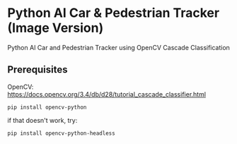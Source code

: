 # Python AI Car & Pedestrian Tracker (Image Version)
Python AI Car and Pedestrian Tracker using OpenCV Cascade Classification

## Prerequisites
OpenCV:
https://docs.opencv.org/3.4/db/d28/tutorial_cascade_classifier.html
```
pip install opencv-python
```
if that doesn't work, try:
```
pip install opencv-python-headless
```
